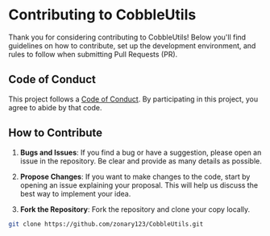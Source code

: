 # Contributing to CobbleUtils

Thank you for considering contributing to CobbleUtils! Below you'll find guidelines on how to contribute, set up the
development environment, and rules to follow when submitting Pull Requests (PR).

## Code of Conduct

This project follows a [Code of Conduct](link_to_code_of_conduct). By participating in this project, you agree to abide
by that code.

## How to Contribute

1. **Bugs and Issues**: If you find a bug or have a suggestion, please open an issue in the repository. Be clear and
   provide as many details as possible.

2. **Propose Changes**: If you want to make changes to the code, start by opening an issue explaining your proposal.
   This will help us discuss the best way to implement your idea.

3. **Fork the Repository**: Fork the repository and clone your copy locally.

```sh
git clone https://github.com/zonary123/CobbleUtils.git
```